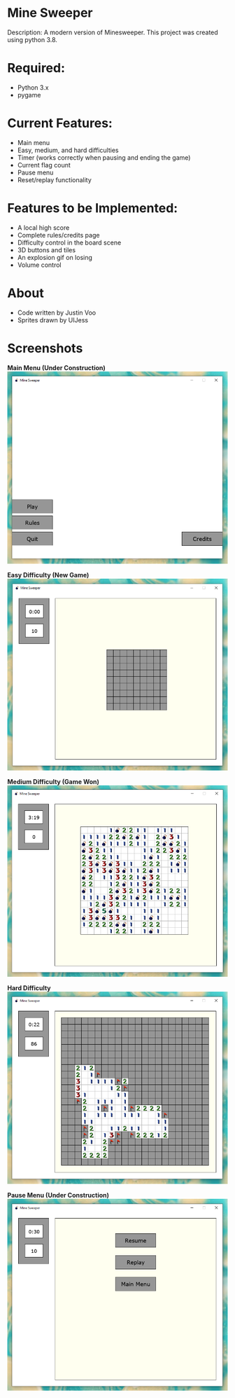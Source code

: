 # Mine Sweeper
Description: A modern version of Minesweeper. This project was created using python 3.8.

# Required:
- Python 3.x
- pygame

# Current Features:
- Main menu
- Easy, medium, and hard difficulties
- Timer (works correctly when pausing and ending the game) 
- Current flag count
- Pause menu
- Reset/replay functionality

# Features to be Implemented:
- A local high score
- Complete rules/credits page
- Difficulty control in the board scene
- 3D buttons and tiles
- An explosion gif on losing
- Volume control

# About
- Code written by Justin Voo
- Sprites drawn by UIJess

# Screenshots
<b>Main Menu (Under Construction)</b><br>
![Image of main menu](https://github.com/Voozio/Images/blob/master/Mine%20Sweeper/main_menu.png?raw=true)

<b>Easy Difficulty (New Game)</b><br>
![Image of easy board](https://github.com/Voozio/Images/blob/master/Mine%20Sweeper/easy.png?raw=true)

<b>Medium Difficulty (Game Won)</b><br>
![Image of medium board](https://github.com/Voozio/Images/blob/master/Mine%20Sweeper/medium.png?raw=true)

<b>Hard Difficulty</b><br>
![Image of hard board](https://github.com/Voozio/Images/blob/master/Mine%20Sweeper/hard.png?raw=true)

<b>Pause Menu (Under Construction)</b><br>
![Image of pause menu](https://github.com/Voozio/Images/blob/master/Mine%20Sweeper/paused.png?raw=true)
